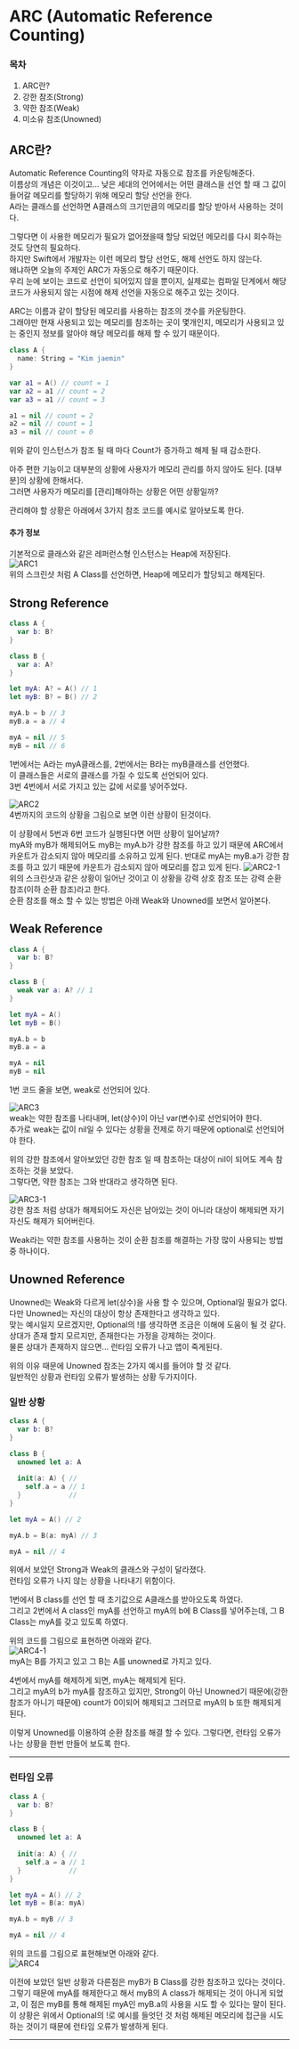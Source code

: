 # ARC (Automatic Reference Counting)
### 목차
1. ARC란?
2. 강한 참조(Strong)
3. 약한 참조(Weak)
4. 미소유 참조(Unowned)

## ARC란?
Automatic Reference Counting의 약자로 자동으로 참조를 카운팅해준다.  
이름상의 개념은 이것이고... 낮은 세대의 언어에서는 어떤 클래스을 선언 할 때 그 값이 들어갈 메모리를 할당하기 위해 메모리 할당 선언을 한다.  
A라는 클래스를 선언하면 A클래스의 크기만큼의 메모리를 할당 받아서 사용하는 것이다.

그렇다면 이 사용한 메모리가 필요가 없어졌을때 할당 되었던 메모리를 다시 회수하는 것도 당연히 필요하다.  
하지만 Swift에서 개발자는 이런 메모리 할당 선언도, 해제 선언도 하지 않는다.  
왜냐하면 오늘의 주제인 ARC가 자동으로 해주기 때문이다.  
우리 눈에 보이는 코드로 선언이 되어있지 않을 뿐이지, 실제로는 컴파일 단계에서 해당 코드가 사용되지 않는 시점에 해제 선언을 자동으로 해주고 있는 것이다.  

ARC는 이름과 같이 할당된 메모리를 사용하는 참조의 갯수를 카운팅한다.  
그래야만 현재 사용되고 있는 메모리를 참조하는 곳이 몇개인지, 메모리가 사용되고 있는 중인지 정보를 알아야 해당 메모리를 해제 할 수 있기 때문이다.  
```Swift
class A {
  name: String = "Kim jaemin"
}

var a1 = A() // count = 1
var a2 = a1 // count = 2
var a3 = a1 // count = 3

a1 = nil // count = 2
a2 = nil // count = 1
a3 = nil // count = 0
```
위와 같이 인스턴스가 참조 될 때 마다 Count가 증가하고 해제 될 때 감소한다.  

아주 편한 기능이고 대부분의 상황에 사용자가 메모리 관리를 하지 않아도 된다.
[대부분]의 상황에 한해서다.  
그러면 사용자가 메모리를 [관리]해야하는 상황은 어떤 상황일까?

관리해야 할 상황은 아래에서 3가지 참조 코드를 예시로 알아보도록 한다.

#### 추가 정보
기본적으로 클래스와 같은 레퍼런스형 인스턴스는 Heap에 저장된다.  
![ARC1](https://user-images.githubusercontent.com/55477102/128631958-918f1afa-9678-4435-8071-65d66f04050b.png)  
위의 스크린샷 처럼 A Class를 선언하면, Heap에 메모리가 할당되고 해제된다.  

## Strong Reference
```Swift
class A {
  var b: B?
}

class B {
  var a: A?
}

let myA: A? = A() // 1
let myB: B? = B() // 2

myA.b = b // 3
myB.a = a // 4

myA = nil // 5
myB = nil // 6
```
1번에서는 A라는 myA클래스를, 2번에서는 B라는 myB클래스를 선언했다.  
이 클래스들은 서로의 클래스를 가질 수 있도록 선언되어 있다.  
3번 4번에서 서로 가지고 있는 값에 서로를 넣어주었다.  

![ARC2](https://user-images.githubusercontent.com/55477102/128632635-b216732e-f683-4ccf-9191-f124bde112e4.png)  
4번까지의 코드의 상황을 그림으로 보면 이런 상황이 된것이다.  

이 상황에서 5번과 6번 코드가 실행된다면 어떤 상황이 일어날까?  
myA와 myB가 해제되어도 myB는 myA.b가 강한 참조를 하고 있기 때문에 ARC에서 카운트가 감소되지 않아 메모리를 소유하고 있게 된다.
반대로 myA는 myB.a가 강한 참조를 하고 있기 때문에 카운트가 감소되지 않아 메모리를 잡고 있게 된다.
![ARC2-1](https://user-images.githubusercontent.com/55477102/128858172-71b86852-8fd2-44d7-9d32-a43a1c619a48.png)  
위의 스크린샷과 같은 상황이 일어난 것이고 이 상황을 강력 상호 참조 또는 강력 순환 참조(이하 순환 참조)라고 한다.  
순환 참조를 해소 할 수 있는 방법은 아래 Weak와 Unowned를 보면서 알아본다.  

## Weak Reference
```Swift
class A {
  var b: B?
}

class B {
  weak var a: A? // 1
}

let myA = A()
let myB = B()

myA.b = b
myB.a = a

myA = nil
myB = nil
```
1번 코드 줄을 보면, weak로 선언되어 있다.  

![ARC3](https://user-images.githubusercontent.com/55477102/128632637-abf79fa3-6fcd-4e68-b8a0-83d26b036834.png)  
weak는 약한 참조를 나타내며, let(상수)이 아닌 var(변수)로 선언되어야 한다.  
추가로 weak는 값이 nil일 수 있다는 상황을 전제로 하기 때문에 optional로 선언되어야 한다.  

위의 강한 참조에서 알아보았던 강한 참조 일 때 참조하는 대상이 nil이 되어도 계속 참조하는 것을 보았다.  
그렇다면, 약한 참조는 그와 반대라고 생각하면 된다.  

![ARC3-1](https://user-images.githubusercontent.com/55477102/128862550-41399d8e-28cf-4f8e-847b-adb73990d4d8.png)  
강한 참조 처럼 상대가 해제되어도 자신은 남아있는 것이 아니라 대상이 해제되면 자기 자신도 해제가 되어버린다.  

Weak라는 약한 참조를 사용하는 것이 순환 참조를 해결하는 가장 많이 사용되는 방법 중 하나이다.

## Unowned Reference
Unowned는 Weak와 다르게 let(상수)을 사용 할 수 있으며, Optional일 필요가 없다.  
다만 Unowned는 자신의 대상이 항상 존재한다고 생각하고 있다.  
맞는 예시일지 모르겠지만, Optional의 !를 생각하면 조금은 이해에 도움이 될 것 같다.  
상대가 존재 할지 모르지만, 존재한다는 가정을 강제하는 것이다.  
물론 상대가 존재하지 않으면... 런타임 오류가 나고 앱이 죽게된다.

위의 이유 때문에 Unowned 참조는 2가지 예시를 들어야 할 것 같다.  
일반적인 상황과 런타임 오류가 발생하는 상황 두가지이다.  

### 일반 상황
```Swift
class A {
  var b: B?
}

class B {
  unowned let a: A
  
  init(a: A) { //
    self.a = a // 1
  }            // 
}

let myA = A() // 2

myA.b = B(a: myA) // 3

myA = nil // 4
```
위에서 보았던 Strong과 Weak의 클래스와 구성이 달라졌다.  
런타임 오류가 나지 않는 상황을 나타내기 위함이다.  

1번에서 B class를 선언 할 때 초기값으로 A클래스를 받아오도록 하였다.  
그리고 2번에서 A class인 myA를 선언하고 myA의 b에 B Class를 넣어주는데, 그 B Class는 myA를 갖고 있도록 하였다.  

위의 코드를 그림으로 표현하면 아래와 같다.  
![ARC4-1](https://user-images.githubusercontent.com/55477102/128867059-0062140a-9cdd-4e5e-ab58-46f197d69329.png)  
myA는 B를 가지고 있고 그 B는 A를 unowned로 가지고 있다.  

4번에서 myA를 해제하게 되면, myA는 해제되게 된다.  
그리고 myA의 b가 myA를 참조하고 있지만, Strong이 아닌 Unowned기 때문에(강한 참조가 아니기 때문에) count가 0이되어 해제되고 그러므로 myA의 b 또한 해제되게 된다.  

이렇게 Unowned를 이용하여 순환 참조를 해결 할 수 있다.
그렇다면, 런타임 오류가 나는 상황을 한번 만들어 보도록 한다.  
***  
### 런타임 오류
```Swift
class A {
  var b: B?
}

class B {
  unowned let a: A
  
  init(a: A) { //
    self.a = a // 1
  }            // 
}

let myA = A() // 2
let myB = B(a: myA)

myA.b = myB // 3

myA = nil // 4
```
위의 코드를 그림으로 표현해보면 아래와 같다.  
![ARC4](https://user-images.githubusercontent.com/55477102/128867953-b4080623-45ed-4129-8fac-8a1bb20c9d2e.png)

이전에 보았던 일반 상황과 다른점은 myB가 B Class를 강한 참조하고 있다는 것이다.  
그렇기 때문에 myA를 해제한다고 해서 myB의 A class가 해제되는 것이 아니게 되었고, 이 점은 myB를 통해 해제된 myA인 myB.a의 사용을 시도 할 수 있다는 말이 된다.  
이 상황은 위에서 Optional의 !로 예시를 들엇던 것 처럼 해제된 메모리에 접근을 시도하는 것이기 때문에 런타임 오류가 발생하게 된다.  
***  
